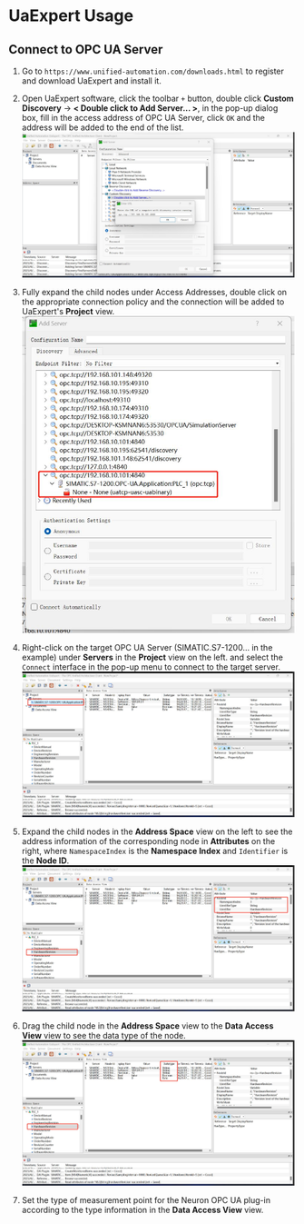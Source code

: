 # UaExpert Usage

## Connect to OPC UA Server

1. Go to `https://www.unified-automation.com/downloads.html` to register and download UaExpert and install it.

2. Open UaExpert software, click the toolbar `+` button, double click **Custom Discovery** -> **< Double click to Add Server... >**, in the pop-up dialog box, fill in the access address of OPC UA Server, click `OK` and the address will be added to the end of the list.
  ![uaexpert1](./assets/uaexpert1.jpg)

3. Fully expand the child nodes under Access Addresses, double click on the appropriate connection policy and the connection will be added to UaExpert's **Project** view.
  ![uaexpert2](./assets/uaexpert2.jpg)

4. Right-click on the target OPC UA Server (SIMATIC.S7-1200... in the example) under **Servers** in the **Project** view on the left. and select the `Connect` interface in the pop-up menu to connect to the target server.
  ![uaexpert3](./assets/uaexpert3.jpg)

5. Expand the child nodes in the **Address Space** view on the left to see the address information of the corresponding node in **Attributes** on the right, where `NamespaceIndex` is the **Namespace Index** and `Identifier` is the **Node ID**.
  ![uaexpert4](./assets/uaexpert4.jpg)

6. Drag the child node in the **Address Space** view to the **Data Access View** view to see the data type of the node.
  ![uaexpert5](./assets/uaexpert5.jpg)

7. Set the type of measurement point for the Neuron OPC UA plug-in according to the type information in the **Data Access View** view.
